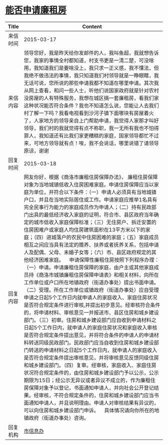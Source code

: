 # <a href="http://www.shangluo.gov.cn/zmhd/ldxxxx.jsp?urltype=leadermail.LeaderMailContentUrl&wbtreeid=1112&leadermailid=3018">能否申请廉租房</a>
|Title|Content|
|:---:|---|
|来信时间|2015-03-17|
|来信内容|领导您好，我是昨天给你发邮件的人，我叫鱼超，我就想告诉您，我家的事情全村都知道，村支书更是一清二楚，可没啥用，我知道我们是要啥没上，我只求一正义感，我不懂法，但我绝不做违法的事情，我只知道我们村领导就是一睁眼瞎，我无话可说，您所说的那些申请我都不知道在哪里申请。其次我从网上查看，和问一些人士，听他们说国家政府就是针对农村没房屋的人有特殊服务，我想在城区搞一套廉租房，看我们家这种状况能否符合条件？我也不知道怎么说，您能让人去我们村了解一下吗？我看电视看到沙河子镇下面哪块有房屋着火了，人家地方的领导亲自上门帮助申请，我觉得人家那才叫好领导，我们村的我就觉得有点不称职，我一无所有我也不怕得罪人，我知道还有比我们家更糟糕的家庭，国家领导都忙不过来，可地方领导就有点！唉，我不会说话，哪里说错了请领导原谅，谢谢|
|回复时间|2015-03-18|
|回复内容|网友你好，根据《商洛市廉租住房保障办法》， 廉租住房保障对象为当地城镇低收入住房困难家庭。申请住房保障应当以家庭为单位，并符合以下条件：（一）申请人必须具有当地城镇户口，并且在当地实际居住或工作。申请家庭应推举1名具有完全民事行为能力的家庭成员作为申请人；（二）持有民政部门出具的最低经济收入家庭的证明，符合市、县区政府当年确定的城市低收入家庭保障标准；（三）无住房户、拆迁安置的住房困难户或家庭人均住房建筑面积在13平方米以下的家庭；（四）进城落户的农民中住房困难的家庭；（五）家庭成员相互之间应当具有法定的赡养、扶养或者抚养关系，包括申请人及配偶、父母、未婚子女等；（六）市、县区政府规定的其他经济困难家庭。    申请保障性廉租住房按照下列程序办理：（一）申请。申请廉租住房保障的家庭，由户主或其他家庭成员持《商洛市城镇廉租住房保障申请表》和相关材料，向所在工作单位或户口所在地镇政府（街道办事处）提出书面申请。（二）受理。所在工作单位或镇政府（街道办事处）应自受理申请之日起5个工作日内就申请人的家庭收入、家庭住房状况是否符合规定条件进行审核,并提出初步意见。经审核符合条件的，将申请材料、审核意见一并报送市、县区住房和城乡建设部门。（三）初审。住房和城乡建设部门应自收到申请材料之日起5个工作日内，就申请人的家庭住房状况和家庭收入审核是否符合规定条件提出意见，并将符合条件的申请人的申请材料转送同级民政部门。民政部门应当自收到住房和城乡建设部门转送的申请材料之日起5个工作日内，就申请人的家庭收入是否符合规定条件提出审核意见，并将审核意见反馈同级住房和城乡建设部门。（四）复审。经审核，家庭收入、家庭住房状况符合规定条件的，由住房和城乡建设部门予以公示，公示期限为15日；经公示无异议或者异议不成立的，作为廉租住房保障对象予以登记，书面通知申请人，并向社会公开登记结果。经审核，不符合规定条件的，住房和城乡建设部门应当书面通知申请人，并且说明理由。申请人对审核结果有异议的，可以向住房和城乡建设部门申诉。    具体情况请向你所在的地镇政府（街道办事处）咨询。|
|回复机构|<a href="../../categories/agencies/市信息办.md">市信息办</a>|
